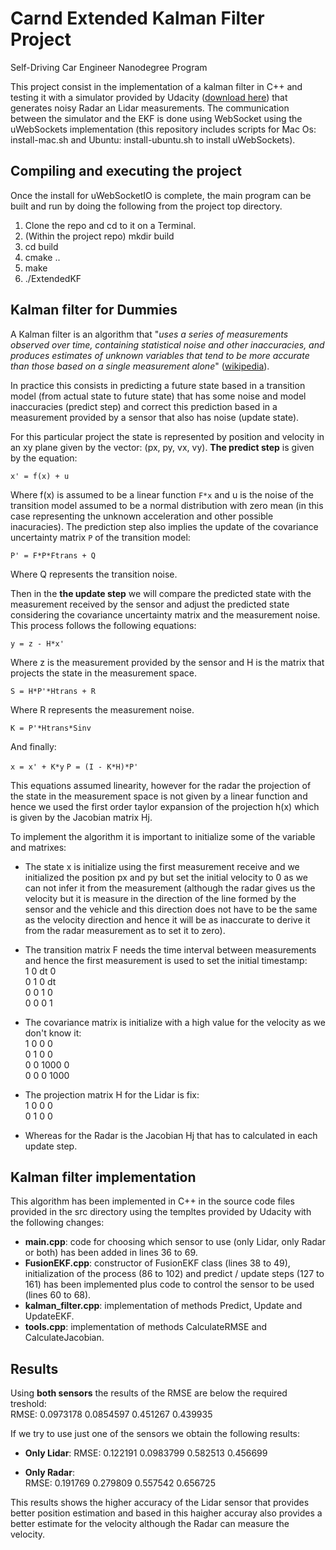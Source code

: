# Carnd Extended Kalman Filter Project

Self-Driving Car Engineer Nanodegree Program

This project consist in the implementation of a kalman filter in C++ and testing it with a simulator provided by Udacity ([download here](https://github.com/udacity/self-driving-car-sim/releases)) that generates noisy Radar an Lidar measurements. The communication between the simulator and the EKF is done using WebSocket using the uWebSockets implementation (this repository includes scripts for Mac Os: install-mac.sh and Ubuntu: install-ubuntu.sh to install uWebSockets).


## Compiling and executing the project

Once the install for uWebSocketIO is complete, the main program can be built and run by doing the following from the project top directory.

1. Clone the repo and cd to it on a Terminal.
2. (Within the project repo) mkdir build
3. cd build
4. cmake ..
5. make
6. ./ExtendedKF

## Kalman filter for Dummies

A Kalman filter is an algorithm that "_uses a series of measurements observed over time, containing statistical noise and other inaccuracies, and produces estimates of unknown variables that tend to be more accurate than those based on a single measurement alone_" ([wikipedia](https://en.wikipedia.org/wiki/Kalman_filter)).

In practice this consists in predicting a future state based in a transition model (from actual state to future state) that has some noise and model inaccuracies (predict step) and correct this prediction based in a measurement provided by a sensor that also has noise (update state). 

For this particular project the state is represented by position and velocity in an xy plane given by the vector: (px, py, vx, vy). **The predict step** is given by the equation:

`x' = f(x) + u`

Where f(x) is assumed to be a linear function `F*x` and u is the noise of the transition model assumed to be a normal distribution with zero mean (in this case representing the unknown acceleration and other possible inacuracies).
The prediction step also implies the update of the covariance uncertainty matrix `P` of the transition model:

`P' = F*P*Ftrans + Q`

Where Q represents the transition noise.

Then in the **the update step** we will compare the predicted state with the measurement received by the sensor and adjust the predicted state considering the covariance uncertainty matrix and the measurement noise. This process follows the following equations:

`y = z - H*x'`

Where z is the measurement provided by the sensor and H is the matrix that projects the state in the measurement space.

`S = H*P'*Htrans + R`

Where R represents the measurement noise.

`K = P'*Htrans*Sinv`

And finally:

`x = x' + K*y`
`P = (I - K*H)*P'`

This equations assumed linearity, however for the radar the projection of the state in the measurement space is not given by a linear function and hence we used the first order taylor expansion of the projection h(x) which is given by the Jacobian matrix Hj.

To implement the algorithm it is important to initialize some of the variable and matrixes:
- The state x is initialize using the first measurement receive and we initialized the position px and py but set the initial velocity to 0 as we can not infer it from the measurement (although the radar gives us the velocity but it is measure in the direction of the line formed by the sensor and the vehicle and this direction does not have to be the same as the velocity direction and hence it will be as inaccurate to derive it from the radar measurement as to set it to zero).
- The transition matrix F needs the time interval between measurements and hence the first measurement is used to set the initial timestamp:  
1    0   dt    0  
0    1    0   dt  
0    0    1    0  
0    0    0    1  

- The covariance matrix is initialize with a high value for the velocity as we don't know it:  
1    0    0    0  
0    1    0    0  
0    0 1000    0  
0    0    0 1000  

- The projection matrix H for the Lidar is fix:  
1    0    0    0  
0    1    0    0  

- Whereas for the Radar is the Jacobian Hj that has to calculated in each update step.


## Kalman filter implementation

This algorithm has been implemented in C++ in the source code files provided in the src directory using the templtes provided by Udacity with the following changes:
- **main.cpp**: code for choosing which sensor to use (only Lidar, only Radar or both) has been added in lines 36 to 69.
- **FusionEKF.cpp**: constructor of FusionEKF class (lines 38 to 49), initialization of the process (86 to 102) and predict / update steps (127 to 161) has been implemented plus code to control the sensor to be used (lines 60 to 68).
- **kalman\_filter.cpp**: implementation of methods Predict, Update and UpdateEKF.
- **tools.cpp**: implementation of methods CalculateRMSE and CalculateJacobian.

## Results

Using **both sensors** the results of the RMSE are below the required treshold:  
RMSE:    	0.0973178 0.0854597  0.451267  0.439935

If we try to use just one of the sensors we obtain the following results:  
- **Only Lidar**:
RMSE:    	 0.122191 0.0983799  0.582513  0.456699

- **Only Radar**:  
RMSE:    	0.191769 0.279809 0.557542 0.656725

This results shows the higher accuracy of the Lidar sensor that provides better position estimation and based in this haigher accuray also provides a better estimate for the velocity although the Radar can measure the velocity. 
